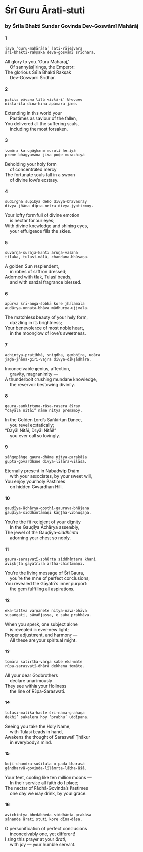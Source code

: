 # Śrī Guru Ārati-stuti

### by Śrīla Bhakti Sundar Govinda Dev-Goswāmī Mahārāj

#### 1

    jaya ‘guru-mahārāja’ jati-rājeśvara
    śrī-bhakti-rakṣaka deva-gosvāmī śrīdhara.

All glory to you, ‘Guru Maharaj,’\
&nbsp;&nbsp;&nbsp;&nbsp;Of sannyāsī kings, the Emperor:\
The glorious Śrīla Bhakti Rakṣak\
&nbsp;&nbsp;&nbsp;&nbsp;Dev-Goswami Śrīdhar.

#### 2

    patita-pāvana-līlā vistāri’ bhuvane
    nistārilā dīna-hīna āpāmara jane.

Extending in this world your\
&nbsp;&nbsp;&nbsp;&nbsp;Pastimes as saviour of the fallen,\
You delivered all the suffering souls,\
&nbsp;&nbsp;&nbsp;&nbsp;including the most forsaken.

#### 3

    tomāra karuṇāghana murati heriyā
    preme bhāgyavāna jīva poḍe murachiyā

Beholding your holy form\
&nbsp;&nbsp;&nbsp;&nbsp;of concentrated mercy\
The fortunate souls fall in a swoon\
&nbsp;&nbsp;&nbsp;&nbsp;of divine love’s ecstasy.

#### 4

    sudīrgha supībya deho divya-bhāvāśray
    divya-jñāna dīpta-netra divya-jyotirmoy.

Your lofty form full of divine emotion\
&nbsp;&nbsp;&nbsp;&nbsp;is nectar for our eyes;\
With divine knowledge and shining eyes,\
&nbsp;&nbsp;&nbsp;&nbsp;your effulgence fills the skies.

#### 5

    suvarṇa-sūraja-kānti aruṇa-vasana
    tilaka, tulasī-mālā, chandana-bhūṣaṇa.

A golden Sun resplendent,\
&nbsp;&nbsp;&nbsp;&nbsp;in robes of saffron dressed;\
Adorned with tilak, Tulasī beads,\
&nbsp;&nbsp;&nbsp;&nbsp;and with sandal fragrance blessed.

#### 6

    apūrva śrī-aṅga-śobhā kore jhalamala
    audārya-unnata-bhāva mādhurya-ujjvala.

The matchless beauty of your holy form,\
&nbsp;&nbsp;&nbsp;&nbsp;dazzling in its brightness;\
Your benevolence of most noble heart,\
&nbsp;&nbsp;&nbsp;&nbsp;in the moonglow of love’s sweetness.

#### 7

    achintya-pratibhā, snigdha, gambhīra, udāra
    jaḍa-jñāna-giri-vajra divya-dīkṣādhāra.

Inconceivable genius, affection,\
&nbsp;&nbsp;&nbsp;&nbsp;gravity, magnanimity —\
A thunderbolt crushing mundane knowledge,\
&nbsp;&nbsp;&nbsp;&nbsp;the reservoir bestowing divinity.

#### 8

    gaura-saṅkīrtana-rāsa-rasera āśray
    “dayāla nitāi” nāme nitya premamoy.

In the Golden Lord’s Saṅkīrtan Dance,\
&nbsp;&nbsp;&nbsp;&nbsp;you revel ecstatically;\
“Dayāl Nitāi, Dayāl Nitāi!”\
&nbsp;&nbsp;&nbsp;&nbsp;you ever call so lovingly.

#### 9

    sāṅgopāṅge gaura-dhāme nitya-parakāśa
    gupta-govardhane divya-līlāra-vilāsa.

Eternally present in Nabadwīp Dhām\
&nbsp;&nbsp;&nbsp;&nbsp;with your associates, by your sweet will,\
You enjoy your holy Pastimes\
&nbsp;&nbsp;&nbsp;&nbsp;on hidden Govardhan Hill.

#### 10

    gauḍīya-āchārya-goṣṭhī-gaurava-bhājana
    gauḍīya-siddhāntamaṇi kaṇṭha-vibhuṣaṇa.

You’re the fit recipient of your dignity\
&nbsp;&nbsp;&nbsp;&nbsp;In the Gauḍīya Āchārya assembly,\
The jewel of the Gauḍīya-*siddhānta*\
&nbsp;&nbsp;&nbsp;&nbsp;adorning your chest so nobly.

#### 11

    gaura-sarasvatī-sphūrta siddhāntera khani
    āviṣkṛta gāyatrīra artha-chintāmaṇi.

You’re the living message of Śrī Gaura,\
&nbsp;&nbsp;&nbsp;&nbsp;you’re the mine of perfect conclusions;\
You revealed the Gāyatrī’s inner purport:\
&nbsp;&nbsp;&nbsp;&nbsp;the gem fulfilling all aspirations.

#### 12

    eka-tattva varṇanete nitya-nava-bhāva
    susaṅgati, sāmañjasya, e saba prabhāva.

When you speak, one subject alone\
&nbsp;&nbsp;&nbsp;&nbsp;is revealed in ever-new light;\
Proper adjustment, and harmony —\
&nbsp;&nbsp;&nbsp;&nbsp;All these are your spiritual might.

#### 13

    tomāra satīrtha-varga sabe eka-mate
    rūpa-sarasvatī-dhārā dekhena tomāte.

All your dear Godbrothers\
&nbsp;&nbsp;&nbsp;&nbsp;declare unanimously\
They see within your Holiness\
&nbsp;&nbsp;&nbsp;&nbsp;the line of Rūpa-Saraswatī.

#### 14

    tulasī-mālikā-haste śrī-nāma-grahaṇa
    dekhi’ sakalera hoy ‘prabhu’ uddīpana.

Seeing you take the Holy Name,\
&nbsp;&nbsp;&nbsp;&nbsp;with Tulasī beads in hand,\
Awakens the thought of Saraswatī Ṭhākur\
&nbsp;&nbsp;&nbsp;&nbsp;in everybody’s mind.

#### 15

    koṭī-chandra-suśītala o pada bharasā
    gāndharvā-govinda-līlāmṛta-lābha-āśā.

Your feet, cooling like ten million moons —\
&nbsp;&nbsp;&nbsp;&nbsp;In their service all faith do I place;\
The nectar of Rādhā-Govinda’s Pastimes\
&nbsp;&nbsp;&nbsp;&nbsp;one day we may drink, by your grace.

#### 16

    avichintya-bhedābheda-siddhānta-prakāśa
    sānande ārati stuti kore dīna-dāsa.

O personification of perfect conclusions\
&nbsp;&nbsp;&nbsp;&nbsp;inconceivably one, yet different!\
I sing this prayer at your *ārati*,\
&nbsp;&nbsp;&nbsp;&nbsp;with joy — your humble servant.

